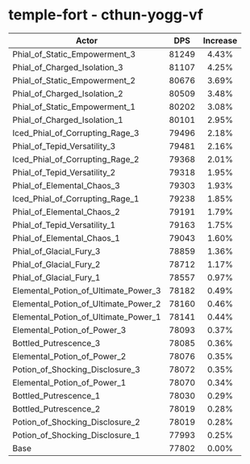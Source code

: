 # temple-fort - cthun-yogg-vf
| Actor | DPS | Increase |
|---|:---:|:---:|
|Phial_of_Static_Empowerment_3|81249|4.43%|
|Phial_of_Charged_Isolation_3|81107|4.25%|
|Phial_of_Static_Empowerment_2|80676|3.69%|
|Phial_of_Charged_Isolation_2|80509|3.48%|
|Phial_of_Static_Empowerment_1|80202|3.08%|
|Phial_of_Charged_Isolation_1|80101|2.95%|
|Iced_Phial_of_Corrupting_Rage_3|79496|2.18%|
|Phial_of_Tepid_Versatility_3|79481|2.16%|
|Iced_Phial_of_Corrupting_Rage_2|79368|2.01%|
|Phial_of_Tepid_Versatility_2|79318|1.95%|
|Phial_of_Elemental_Chaos_3|79303|1.93%|
|Iced_Phial_of_Corrupting_Rage_1|79238|1.85%|
|Phial_of_Elemental_Chaos_2|79191|1.79%|
|Phial_of_Tepid_Versatility_1|79163|1.75%|
|Phial_of_Elemental_Chaos_1|79043|1.60%|
|Phial_of_Glacial_Fury_3|78859|1.36%|
|Phial_of_Glacial_Fury_2|78712|1.17%|
|Phial_of_Glacial_Fury_1|78557|0.97%|
|Elemental_Potion_of_Ultimate_Power_3|78182|0.49%|
|Elemental_Potion_of_Ultimate_Power_2|78160|0.46%|
|Elemental_Potion_of_Ultimate_Power_1|78141|0.44%|
|Elemental_Potion_of_Power_3|78093|0.37%|
|Bottled_Putrescence_3|78085|0.36%|
|Elemental_Potion_of_Power_2|78076|0.35%|
|Potion_of_Shocking_Disclosure_3|78072|0.35%|
|Elemental_Potion_of_Power_1|78070|0.34%|
|Bottled_Putrescence_1|78030|0.29%|
|Bottled_Putrescence_2|78019|0.28%|
|Potion_of_Shocking_Disclosure_2|78019|0.28%|
|Potion_of_Shocking_Disclosure_1|77993|0.25%|
|Base|77802|0.00%|
